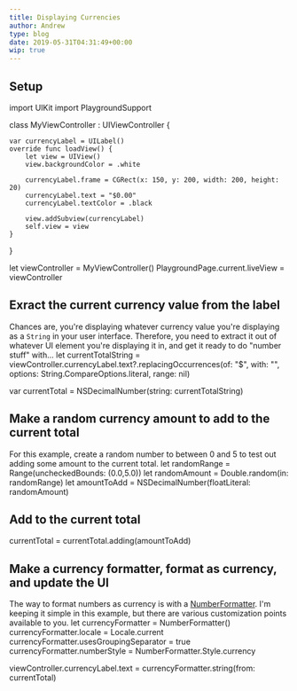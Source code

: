 ```yaml
---
title: Displaying Currencies
author: Andrew
type: blog
date: 2019-05-31T04:31:49+00:00
wip: true
---
```


## Setup
import UIKit
import PlaygroundSupport

class MyViewController : UIViewController {
    
    var currencyLabel = UILabel()
    override func loadView() {
        let view = UIView()
        view.backgroundColor = .white

        currencyLabel.frame = CGRect(x: 150, y: 200, width: 200, height: 20)
        currencyLabel.text = "$0.00"
        currencyLabel.textColor = .black
        
        view.addSubview(currencyLabel)
        self.view = view
    }
}

let viewController = MyViewController()
PlaygroundPage.current.liveView = viewController

## Exract the current currency value from the label
Chances are, you're displaying whatever currency value you're displaying as a `String` in your user interface.
Therefore, you need to extract it out of whatever UI element you're displaying it in, and get it ready to do "number stuff" with...
let currentTotalString = viewController.currencyLabel.text?.replacingOccurrences(of: "$", with: "", options: String.CompareOptions.literal, range: nil)

var currentTotal = NSDecimalNumber(string: currentTotalString)

## Make a random currency amount to add to the current total
For this example, create a random number to between 0 and 5 to test out adding some amount to the current total.
let randomRange = Range<Double>(uncheckedBounds: (0.0,5.0))
let randomAmount = Double.random(in: randomRange)
let amountToAdd = NSDecimalNumber(floatLiteral: randomAmount)

## Add to the current total
currentTotal = currentTotal.adding(amountToAdd)

## Make a currency formatter, format as currency, and update the UI
The way to format numbers as currency is with a [NumberFormatter](https://developer.apple.com/documentation/foundation/numberformatter).
I'm keeping it simple in this example, but there are various customization points available to you.
let currencyFormatter = NumberFormatter()
currencyFormatter.locale = Locale.current
currencyFormatter.usesGroupingSeparator = true
currencyFormatter.numberStyle = NumberFormatter.Style.currency

viewController.currencyLabel.text = currencyFormatter.string(from: currentTotal)

